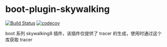 # boot-plugin-skywalking

[![Build Status](https://github.com/jsmzr/boot-plugin-skywalking/workflows/Run%20Tests/badge.svg?branch=main)](https://github.com/jsmzr/boot-plugin-skywalking/actions?query=branch%3Amain)
[![codecov](https://codecov.io/gh/jsmzr/boot-plugin-skywalking/branch/main/graph/badge.svg?token=HNQCAN3UVR)](https://codecov.io/gh/jsmzr/boot-plugin-skywalking)

boot 系列 skywalking8 插件，该插件仅提供了 tracer 的生成，使用时通过这个库获取 tracer

